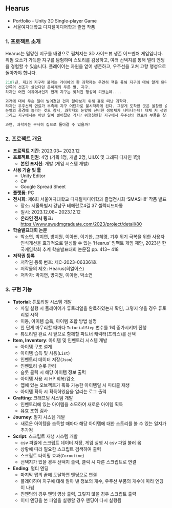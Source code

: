 ## Hearus

- Portfolio - Unity 3D Single-player Game
- 서울여자대학교 디지털미디어학과 졸업 작품

### 1. 프로젝트 소개

Hearus는 멸망한 지구를 배경으로 펼쳐지는 3D 사이드뷰 생존 어드벤처 게임입니다. 위험 요소가 가득한 지구를 탐험하며 스토리를 감상하고, 여러 선택지를 통해 멀티 엔딩을 경험할 수 있습니다. 플레이어는 자원을 얻어 생존하고, 우주선을 고쳐 고향 행성으로 돌아가야 합니다.

```csharp
2187년, 제2의 지구라 불리는 가이아의 한 과학자는 우연히 책을 통해 지구에 대해 알게 된다.
인류의 선조가 살았다던 은하계의 푸른 별, 지구.
하지만 어떤 이유에서인지 현재 지구는 잊혀진 행성이 되었는데....

과거에 대체 무슨 일이 벌어졌던 건지 알아보기 위해 홀로 떠난 과학자.
하지만 우주선의 연료가 부족해 지구 어딘가로 불시착하게 된다. 그렇게 도착한 곳은 울창한 숲.
눈앞의 풍경에 놀라는 것도 잠시, 과학자의 눈앞에 신비한 생명체가 나타나는데! 대체 저 생명체는 뭐지?
그리고 지구에서는 어떤 일이 벌어졌던 거지? 위험천만한 지구에서 우주선의 연료와 부품을 찾기 위한 모험이 시작된다!

과연, 과학자는 무사히 집으로 돌아갈 수 있을까?
```

### 2. 프로젝트 개요

- **프로젝트 기간**: 2023.03~ 2023.12
- **프로젝트 인원**: 4명 (기획 1명, 개발 2명, UIUX 및 그래픽 디자인 1명)
    - **본인 포지션**: 개발 (게임 시스템 개발)
- **사용 기술 및 툴**
    - Unity Editor
    - C#
    - Google Spread Sheet
- **플랫폼**: PC
- **전시회**: 제6회 서울여자대학교 디지털미디어학과 졸업전시회 ‘SMASH!!’ 작품 발표
    - 장소: 서울특별시 강남구 테헤란로4길 37 셀렉티드마롱
    - 일시: 2023.12.08~ 2023.12.12
    - **온라인 전시 링크:**  https://www.swudmgraduate.com/2023/project/detail/80
- **학술발표대회 논문**
    - 박소연, 박지연, 방지원, 이아현, 이기한, 고혜영, 기후 위기 극복을 위한 사용자 인식개선을 효과적으로 달성할 수 있는 ‘Hearus’ 임팩트 게임 제안, 2023년 한국게임학회 추계 학술발표대회 논문집 pp. 413~ 418
- **저작권 등록**
    - 저작권 등록 번호: 제C-2023-063361호
    - 저작물의 제호: Hearus(히얼어스)
    - 저작자: 박지연, 방지원, 이아현, 박소연

### 3. 구현 기능

- **Tutorial**: 튜토리얼 시스템 개발
    - 파일 실행 시 플레이어가 튜토리얼을 완료하였는지 확인, 그렇지 않을 경우 튜토리얼 시작
    - 이동, 아이템 습득, 아이템 조합 방법 설명
    - 한 단계 마무리할 때마다 `TutorialStep` 변수를 1씩 증가시키며 진행
    - 튜토리얼 완료 시 앞으로 함께할 파트너 캐릭터(프리스)를 선택
- **Item, Inventory**: 아이템 및 인벤토리 시스템 개발
    - 아이템 구조 설계
    - 아이템 습득 및 사용(`List`)
    - 인벤토리 데이터 저장(`Json`)
    - 인벤토리 슬롯 관리
    - 슬롯 클릭 시 해당 아이템 정보 출력
    - 아이템 사용 시 HP 회복/감소
    - 맵에 있는 오브젝트가 획득 가능한 아이템일 시 파티클 재생
    - 아이템 획득 시 획득하였음을 알리는 로그 출력
- **Crafting**: 크래프팅 시스템 개발
    - 인벤토리에 있는 아이템을 소모하여 새로운 아이템 획득
    - 유효 조합 검사
- **Journey**: 일지 시스템 개발
    - 새로운 아이템을 습득할 때마다 해당 아이템에 대한 스토리를 볼 수 있는 일지가 추가됨
- **Script**: 스크립트 재생 시스템 개발
    - csv 파일에 스크립트 데이터 저장, 게임 실행 시 csv 파일 불러 옴
    - 상황에 따라 필요한 스크립트 검색하여 출력
    - 스크립트 타이핑 효과(`Coroutine`)
    - 선택지가 있을 경우 선택지 출력, 클릭 시 다른 스크립트로 연결
- **Ending**: 멀티 엔딩
    - 마지막 맵의 끝에 도달하면 엔딩으로 연결
    - 플레이하며 지구에 대해 알아 낸 정보의 개수, 우주선 부품의 개수에 따라 엔딩이 나뉨
    - 진엔딩의 경우 엔딩 영상 출력, 그렇지 않을 경우 스크립트 출력
    - 이미 엔딩을 본 파일을 실행할 경우 엔딩이 다시 실행됨
